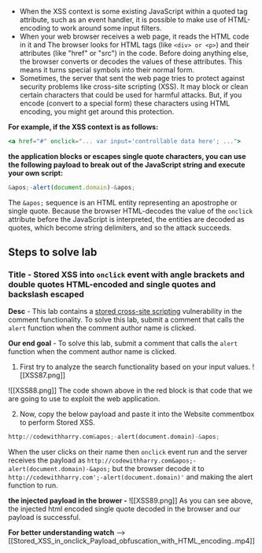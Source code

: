 - When the XSS context is some existing JavaScript within a quoted tag attribute, such as an event handler, it is possible to make use of HTML-encoding to work around some input filters.
- When your web browser receives a web page, it reads the HTML code in it and The browser looks for HTML tags (like `<div> or <p>`) and their attributes (like "href" or "src") in the code. Before doing anything else, the browser converts or decodes the values of these attributes. This means it turns special symbols into their normal form. 
- Sometimes, the server that sent the web page tries to protect against security problems like cross-site scripting (XSS). It may block or clean certain characters that could be used for harmful attacks. But, if you encode (convert to a special form) these characters using HTML encoding, you might get around this protection.

**For example, if the XSS context is as follows:**
```jsx
<a href="#" onclick="... var input='controllable data here'; ...">
```

**the application blocks or escapes single quote characters, you can use the following payload to break out of the JavaScript string and execute your own script:**
```jsx
&apos;-alert(document.domain)-&apos;
```
The `&apos;` sequence is an HTML entity representing an apostrophe or single quote. Because the browser HTML-decodes the value of the `onclick` attribute before the JavaScript is interpreted, the entities are decoded as quotes, which become string delimiters, and so the attack succeeds.

## Steps to solve lab
### Title - Stored XSS into `onclick` event with angle brackets and double quotes HTML-encoded and single quotes and backslash escaped

**Desc** - This lab contains a [stored cross-site scripting](https://portswigger.net/web-security/cross-site-scripting/stored) vulnerability in the comment functionality. To solve this lab, submit a comment that calls the `alert` function when the comment author name is clicked.

**Our end goal** - To solve this lab, submit a comment that calls the `alert` function when the comment author name is clicked.

1. First try to analyze the search functionality based on your input values.
![[XSS87.png]]

![[XSS88.png]]
The code shown above in the red block is that code that we are going to use to exploit the web application.

2. Now, copy the below payload and paste it into the Website commentbox to perform Stored XSS.
```python
http://codewithharry.com&apos;-alert(document.domain)-&apos;
```
When the user clicks on their name then `onclick` event run and the server receives the payload as `http://codewithharry.com&apos;-alert(document.domain)-&apos;` but the browser decode it to `http://codewithharry.com';-alert(document.domain)'` and making the alert function to run.

**the injected payload in the brower -**
![[XSS89.png]]
As you can see above, the injected html encoded single quote decoded in the browser and our payload is successful.

**For better understanding watch** --> [[Stored_XSS_in_onclick_Payload_obfuscation_with_HTML_encoding..mp4]]